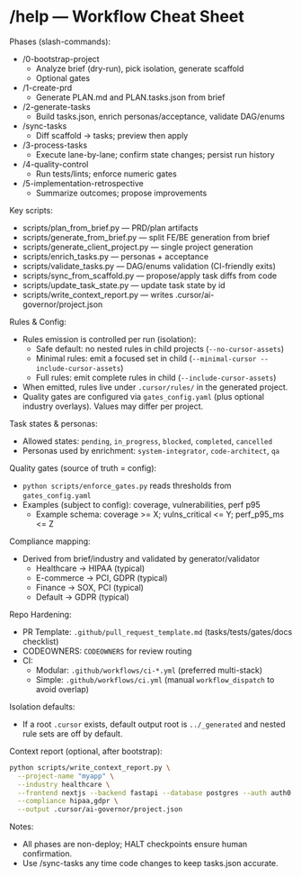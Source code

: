 # /help — Workflow Cheat Sheet

Phases (slash-commands):
- /0-bootstrap-project
  - Analyze brief (dry-run), pick isolation, generate scaffold
  - Optional gates
- /1-create-prd
  - Generate PLAN.md and PLAN.tasks.json from brief
- /2-generate-tasks
  - Build tasks.json, enrich personas/acceptance, validate DAG/enums
- /sync-tasks
  - Diff scaffold → tasks; preview then apply
- /3-process-tasks
  - Execute lane-by-lane; confirm state changes; persist run history
- /4-quality-control
  - Run tests/lints; enforce numeric gates
- /5-implementation-retrospective
  - Summarize outcomes; propose improvements

Key scripts:
- scripts/plan_from_brief.py — PRD/plan artifacts
- scripts/generate_from_brief.py — split FE/BE generation from brief
- scripts/generate_client_project.py — single project generation
- scripts/enrich_tasks.py — personas + acceptance
- scripts/validate_tasks.py — DAG/enums validation (CI-friendly exits)
- scripts/sync_from_scaffold.py — propose/apply task diffs from code
- scripts/update_task_state.py — update task state by id
- scripts/write_context_report.py — writes .cursor/ai-governor/project.json

Rules & Config:
- Rules emission is controlled per run (isolation):
  - Safe default: no nested rules in child projects (`--no-cursor-assets`)
  - Minimal rules: emit a focused set in child (`--minimal-cursor --include-cursor-assets`)
  - Full rules: emit complete rules in child (`--include-cursor-assets`)
- When emitted, rules live under `.cursor/rules/` in the generated project.
- Quality gates are configured via `gates_config.yaml` (plus optional industry overlays). Values may differ per project.

Task states & personas:
- Allowed states: `pending`, `in_progress`, `blocked`, `completed`, `cancelled`
- Personas used by enrichment: `system-integrator`, `code-architect`, `qa`

Quality gates (source of truth = config):
- `python scripts/enforce_gates.py` reads thresholds from `gates_config.yaml`
- Examples (subject to config): coverage, vulnerabilities, perf p95
  - Example schema: coverage >= X; vulns_critical <= Y; perf_p95_ms <= Z

Compliance mapping:
- Derived from brief/industry and validated by generator/validator
  - Healthcare → HIPAA (typical)
  - E-commerce → PCI, GDPR (typical)
  - Finance → SOX, PCI (typical)
  - Default → GDPR (typical)

Repo Hardening:
- PR Template: `.github/pull_request_template.md` (tasks/tests/gates/docs checklist)
- CODEOWNERS: `CODEOWNERS` for review routing
- CI:
  - Modular: `.github/workflows/ci-*.yml` (preferred multi-stack)
  - Simple: `.github/workflows/ci.yml` (manual `workflow_dispatch` to avoid overlap)

Isolation defaults:
- If a root `.cursor` exists, default output root is `../_generated` and nested rule sets are off by default.

Context report (optional, after bootstrap):
```bash
python scripts/write_context_report.py \
  --project-name "myapp" \
  --industry healthcare \
  --frontend nextjs --backend fastapi --database postgres --auth auth0 --deploy aws \
  --compliance hipaa,gdpr \
  --output .cursor/ai-governor/project.json
```

Notes:
- All phases are non-deploy; HALT checkpoints ensure human confirmation.
- Use /sync-tasks any time code changes to keep tasks.json accurate.